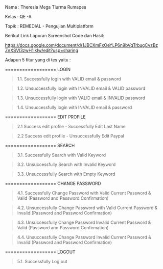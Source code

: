 Nama	: Theresia Mega Tiurma Rumapea

Kelas	: QE -A

Topik	: REMEDIAL - Pengujian Multiplatform


Berikut Link Laporan Screenshot Code dan Hasil: 

https://docs.google.com/document/d/1JBCXmFxOeYLP6n9bVqTrbugCvzBzZnXSVI3zwH1lkIw/edit?usp=sharing


Adapun 5 fitur yang di tes yaitu : 

================== LOGIN

> 1.1. Successfully login with VALID email & password

> 1.2. Unsuccessfully login with INVALID email & VALID password

> 1.3. Unsuccessfully login with VALID email & INVALID password

> 1.4. Unsuccessfully login with INVALID email & password

================== EDIT PROFILE

> 2.1 Success edit profile - Successfully Edit Last Name 

> 2.2 Success edit profile - Unsuccessfully Edit Paypal 


================== SEARCH

> 3.1. Successfully Search with Valid Keyword

> 3.2. Unsuccessfully Search with Invalid Keyword

> 3.3. Unsuccessfully Search with Empty Keyword

================== CHANGE PASSWORD

> 4.1. Successfully Change Password with Valid Current Password & Valid (Password and Password Confirmation)

> 4.2. Unsuccessfully Change Password with Valid Current Password & Invalid (Password and Password Confirmation)

> 4.3. Unsuccessfully Change Password Invalid Current Password & Valid (Password and Password Confirmation)

> 4.4. Unsuccessfully Change Password Invalid Current Password & Invalid (Password and Password Confirmation)

================== LOGOUT

> 5.1. Successfully Log out

